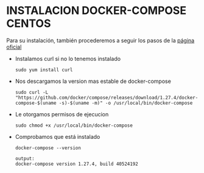 # INSTALACION DOCKER-COMPOSE CENTOS

Para su instalación, también procederemos a seguir los pasos de la [página oficial](https://docs.docker.com/compose/install/)

- Instalamos curl si no lo tenemos instalado
      
      sudo yum install curl
      
- Nos descargamos la version mas estable de docker-compose

      sudo curl -L "https://github.com/docker/compose/releases/download/1.27.4/docker-compose-$(uname -s)-$(uname -m)" -o /usr/local/bin/docker-compose
      
- Le otorgamos permisos de ejecucion

      sudo chmod +x /usr/local/bin/docker-compose
      
- Comprobamos que está instalado

      docker-compose --version
      
      output:
      docker-compose version 1.27.4, build 40524192
